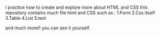I practice how to create and explore more about HTML and CSS
this repository contains much file html and CSS
such as :
1.Form 
2.Css itself
3.Table
4.List
5.text

and much more!!
you can see it yourself.
